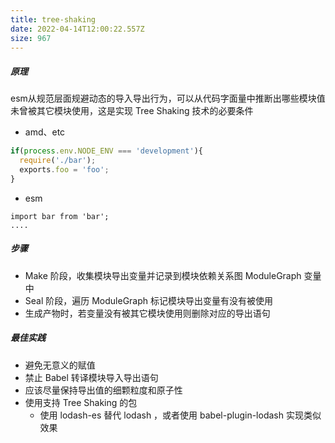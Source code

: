 ```yaml
---
title: tree-shaking
date: 2022-04-14T12:00:22.557Z
size: 967
---
```

##### 原理

esm从规范层面规避动态的导入导出行为，可以从代码字面量中推断出哪些模块值未曾被其它模块使用，这是实现 Tree Shaking 技术的必要条件

- amd、etc

```js
if(process.env.NODE_ENV === 'development'){
  require('./bar');
  exports.foo = 'foo';
}
```

- esm

```
import bar from 'bar';
....
```

#####  步骤

- Make 阶段，收集模块导出变量并记录到模块依赖关系图 ModuleGraph 变量中
- Seal 阶段，遍历 ModuleGraph 标记模块导出变量有没有被使用
- 生成产物时，若变量没有被其它模块使用则删除对应的导出语句

##### 最佳实践

- 避免无意义的赋值
- 禁止 Babel 转译模块导入导出语句
- 应该尽量保持导出值的细颗粒度和原子性
- 使用支持 Tree Shaking 的包
  - 使用 lodash-es 替代 lodash ，或者使用 babel-plugin-lodash 实现类似效果

[^ref]: https://mp.weixin.qq.com/s/3uLyEL3hfytyQ9PiVojIsw

